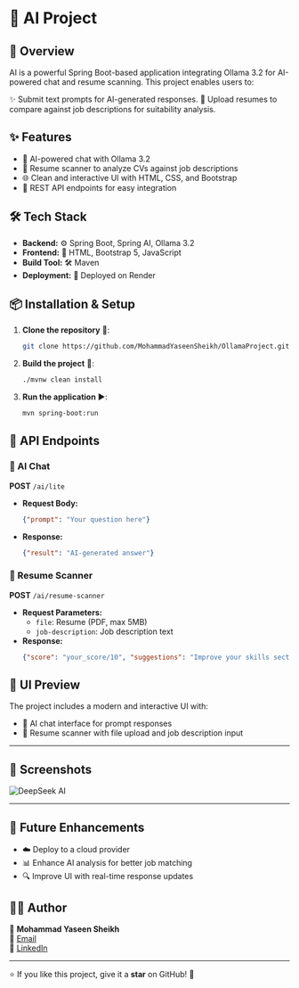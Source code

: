 # 🤖 AI Project

## 🚀 Overview
AI is a powerful Spring Boot-based application integrating Ollama 3.2 for AI-powered chat and resume scanning. This project enables users to:

✨ Submit text prompts for AI-generated responses.
📄 Upload resumes to compare against job descriptions for suitability analysis.

## ✨ Features
- 🤖 AI-powered chat with Ollama 3.2
- 📑 Resume scanner to analyze CVs against job descriptions
- 🌐 Clean and interactive UI with HTML, CSS, and Bootstrap
- 🔗 REST API endpoints for easy integration

## 🛠 Tech Stack
- **Backend:** ⚙️ Spring Boot, Spring AI, Ollama 3.2
- **Frontend:** 🎨 HTML, Bootstrap 5, JavaScript
- **Build Tool:** 🛠️ Maven
- **Deployment:** 🛜 Deployed on Render

## 📦 Installation & Setup
1. **Clone the repository** 🛜:
   ```bash
   git clone https://github.com/MohammadYaseenSheikh/OllamaProject.git
   ```
2. **Build the project** 🔨:
   ```bash
   ./mvnw clean install
   ```
3. **Run the application** ▶️:
   ```bash
   mvn spring-boot:run
   ```

## 📡 API Endpoints
### 🔹 AI Chat
**POST** `/ai/lite`
- **Request Body:**
  ```json
  {"prompt": "Your question here"}
  ```
- **Response:**
  ```json
  {"result": "AI-generated answer"}
  ```

### 📄 Resume Scanner
**POST** `/ai/resume-scanner`
- **Request Parameters:**
  - `file`: Resume (PDF, max 5MB)
  - `job-description`: Job description text
- **Response:**
  ```json
  {"score": "your_score/10", "suggestions": "Improve your skills section.", "errorMessage":"error message if occurs"}
  ```

## 🎨 UI Preview
The project includes a modern and interactive UI with:
- 📝 AI chat interface for prompt responses
- 📂 Resume scanner with file upload and job description input

---

## 📸 Screenshots

![DeepSeek AI](https://github.com/user-attachments/assets/1d7c2c59-64be-4754-85d5-f749b9153afb)

---

## 🚀 Future Enhancements
- ☁️ Deploy to a cloud provider
- 📊 Enhance AI analysis for better job matching
- 🔍 Improve UI with real-time response updates

## 👨‍💻 Author

👤 **Mohammad Yaseen Sheikh**  
📧 [Email](mailto:official.yaseen.sheikh@gmail.com)  
🔗 [LinkedIn](https://www.linkedin.com/in/mohammad-yaseen-sheikh-55484915a/)  

---

⭐ If you like this project, give it a **star** on GitHub! 🌟

